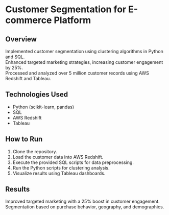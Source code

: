 # Customer Segmentation for E-commerce Platform

## Overview
Implemented customer segmentation using clustering algorithms in Python and SQL.  
Enhanced targeted marketing strategies, increasing customer engagement by 25%.  
Processed and analyzed over 5 million customer records using AWS Redshift and Tableau.

## Technologies Used
- Python (scikit-learn, pandas)  
- SQL  
- AWS Redshift  
- Tableau  

## How to Run
1. Clone the repository.  
2. Load the customer data into AWS Redshift.  
3. Execute the provided SQL scripts for data preprocessing.  
4. Run the Python scripts for clustering analysis.  
5. Visualize results using Tableau dashboards.  

## Results
Improved targeted marketing with a 25% boost in customer engagement.  
Segmentation based on purchase behavior, geography, and demographics.
